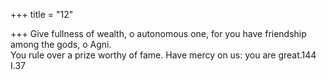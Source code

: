 +++
title = "12"

+++
Give fullness of wealth, o autonomous one, for you have friendship  among the gods, o Agni.  
You rule over a prize worthy of fame. Have mercy on us: you are great.144 I.37  